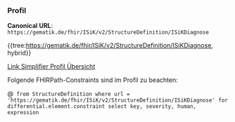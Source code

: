 ### Profil

**Canonical URL**: ```https://gematik.de/fhir/ISiK/v2/StructureDefinition/ISiKDiagnose```

{{tree:https://gematik.de/fhir/ISiK/v2/StructureDefinition/ISiKDiagnose, hybrid}}

[Link Simplifier Profil Übersicht](https://gematik.de/fhir/ISiK/v2/StructureDefinition/ISiKDiagnose)

Folgende FHIRPath-Constraints sind im Profil zu beachten:

@``` from StructureDefinition where url = 'https://gematik.de/fhir/ISiK/v2/StructureDefinition/ISiKDiagnose' for differential.element.constraint select key, severity, human, expression```
